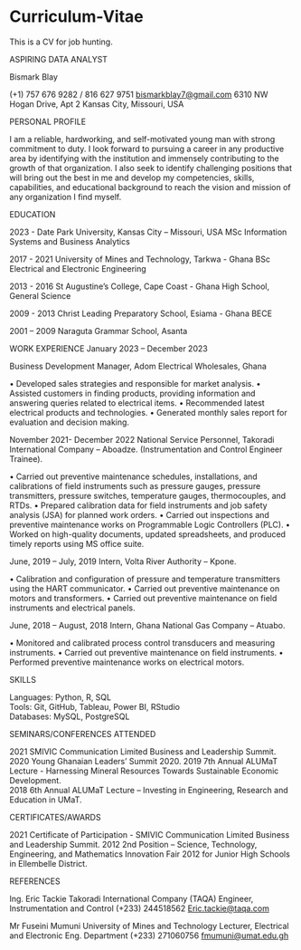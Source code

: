 # Curriculum-Vitae
This is a CV for job hunting.

ASPIRING DATA ANALYST

Bismark Blay	

(+1) 757 676 9282 / 816 627 9751 
bismarkblay7@gmail.com
 6310 NW Hogan Drive, Apt 2
Kansas City, Missouri, USA

PERSONAL PROFILE

I am a reliable, hardworking, and self-motivated young man with strong commitment to duty. I look forward to pursuing a career in any productive area by identifying with the institution and immensely contributing to the growth of that organization. I also seek to identify challenging positions that will bring out the best in me and develop my competencies, skills, capabilities, and educational background to reach the vision and mission of any organization I find myself.

EDUCATION

2023 - Date		Park University, Kansas City – Missouri, USA
MSc Information Systems and Business Analytics  

2017 - 2021		University of Mines and Technology, Tarkwa - Ghana
BSc Electrical and Electronic Engineering 

2013 - 2016		St Augustine’s College, Cape Coast - Ghana 
High School, General Science 

2009 - 2013		Christ Leading Preparatory School, Esiama - Ghana
BECE 

2001 – 2009	 Naraguta Grammar School, Asanta

WORK EXPERIENCE
January 2023 – December 2023       

Business Development Manager, Adom Electrical Wholesales, Ghana

•	Developed sales strategies and responsible for market analysis.
•	Assisted customers in finding products, providing information and answering queries related to electrical items. 
•	Recommended latest electrical products and technologies.
•	Generated monthly sales report for evaluation and decision making.

November 2021- December 2022		National Service Personnel, Takoradi International Company – Aboadze. (Instrumentation and Control Engineer Trainee).

•	Carried out preventive maintenance schedules, installations, and calibrations of field instruments such as pressure gauges, pressure transmitters, pressure switches, temperature gauges, thermocouples, and RTDs.
•	Prepared calibration data for field instruments and job safety analysis (JSA) for planned work orders.
•	Carried out inspections and preventive maintenance works on Programmable Logic Controllers (PLC).
•	Worked on high-quality documents, updated spreadsheets, and produced timely reports using MS office suite.

June, 2019 – July, 2019		Intern, Volta River Authority – Kpone.

•	Calibration and configuration of pressure and temperature transmitters using the HART communicator.
•	Carried out preventive maintenance on motors and transformers. 
•	Carried out preventive maintenance on field instruments and electrical panels.

June, 2018 – August, 2018		Intern, Ghana National Gas Company – Atuabo.

•	Monitored and calibrated process control transducers and measuring instruments.
•	Carried out preventive maintenance on field instruments.
•	Performed preventive maintenance works on electrical motors.

SKILLS

Languages: Python, R, SQL  
Tools: Git, GitHub, Tableau, Power BI, RStudio  
Databases: MySQL, PostgreSQL  

SEMINARS/CONFERENCES ATTENDED

2021	SMIVIC Communication Limited Business and Leadership Summit.
2020	Young Ghanaian Leaders’ Summit 2020.
2019	7th Annual ALUMaT Lecture - Harnessing Mineral Resources Towards Sustainable Economic Development.          
2018	6th Annual ALUMaT Lecture – Investing in Engineering, Research and Education in UMaT.                                                               

CERTIFICATES/AWARDS

2021	Certificate of Participation - SMIVIC Communication Limited Business and Leadership Summit.
2012	2nd Position – Science, Technology, Engineering, and Mathematics Innovation Fair 2012 for Junior High Schools in Ellembelle District.

REFERENCES

Ing. Eric Tackie
Takoradi International Company (TAQA)
Engineer, Instrumentation and Control
(+233) 244518562
Eric.tackie@taqa.com

Mr Fuseini Mumuni
University of Mines and Technology
Lecturer, Electrical and Electronic Eng. Department
(+233) 271060756
fmumuni@umat.edu.gh
